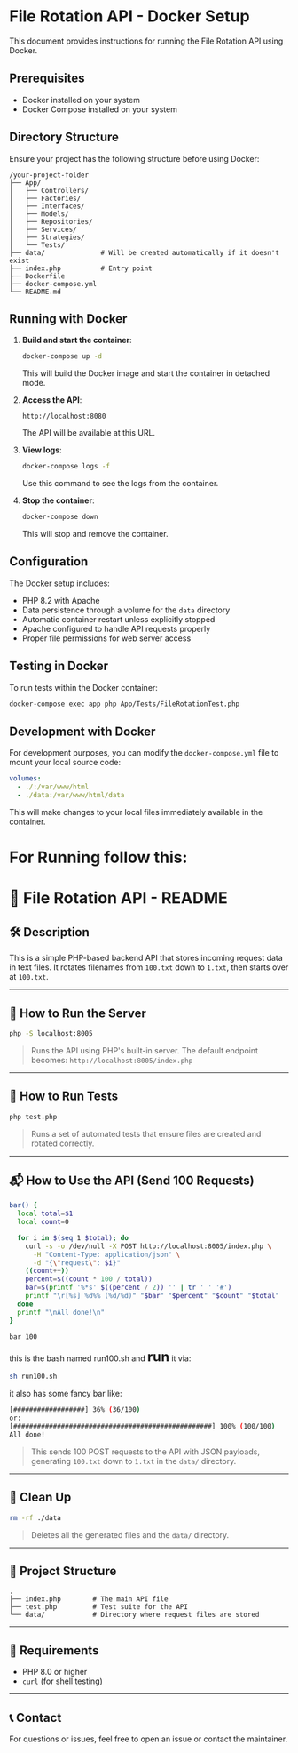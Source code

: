 # File Rotation API - Docker Setup

This document provides instructions for running the File Rotation API using Docker.

## Prerequisites

- Docker installed on your system
- Docker Compose installed on your system

## Directory Structure

Ensure your project has the following structure before using Docker:

```
/your-project-folder
├── App/
│   ├── Controllers/
│   ├── Factories/
│   ├── Interfaces/
│   ├── Models/
│   ├── Repositories/
│   ├── Services/
│   ├── Strategies/
│   └── Tests/
├── data/              # Will be created automatically if it doesn't exist
├── index.php          # Entry point
├── Dockerfile
├── docker-compose.yml
└── README.md
```

## Running with Docker

1. **Build and start the container**:

   ```bash
   docker-compose up -d
   ```

   This will build the Docker image and start the container in detached mode.

2. **Access the API**:

   ```
   http://localhost:8080
   ```

   The API will be available at this URL.

3. **View logs**:

   ```bash
   docker-compose logs -f
   ```

   Use this command to see the logs from the container.

4. **Stop the container**:

   ```bash
   docker-compose down
   ```

   This will stop and remove the container.

## Configuration

The Docker setup includes:

- PHP 8.2 with Apache
- Data persistence through a volume for the `data` directory
- Automatic container restart unless explicitly stopped
- Apache configured to handle API requests properly
- Proper file permissions for web server access

## Testing in Docker

To run tests within the Docker container:

```bash
docker-compose exec app php App/Tests/FileRotationTest.php
```

## Development with Docker

For development purposes, you can modify the `docker-compose.yml` file to mount your local source code:

```yaml
volumes:
  - ./:/var/www/html
  - ./data:/var/www/html/data
```

This will make changes to your local files immediately available in the container.

# For Running follow this:
# 📄 File Rotation API - README

## 🛠 Description
This is a simple PHP-based backend API that stores incoming request data in text files. It rotates filenames from `100.txt` down to `1.txt`, then starts over at `100.txt`.

---

## 🚀 How to Run the Server

```bash
php -S localhost:8005
```

> Runs the API using PHP's built-in server. The default endpoint becomes:
> `http://localhost:8005/index.php`

---

## 🧪 How to Run Tests

```bash
php test.php
```

> Runs a set of automated tests that ensure files are created and rotated correctly.

---

## 📬 How to Use the API (Send 100 Requests)

```bash
bar() {
  local total=$1
  local count=0

  for i in $(seq 1 $total); do
    curl -s -o /dev/null -X POST http://localhost:8005/index.php \
      -H "Content-Type: application/json" \
      -d "{\"request\": $i}"
    ((count++))
    percent=$((count * 100 / total))
    bar=$(printf '%*s' $((percent / 2)) '' | tr ' ' '#')
    printf "\r[%s] %d%% (%d/%d)" "$bar" "$percent" "$count" "$total"
  done
  printf "\nAll done!\n"
}

bar 100
```
this is the bash named run100.sh and <font size="5">__run__</font> it via:
```bash
sh run100.sh
```
it also has some fancy bar like:

```bash 
[##################] 36% (36/100)
or:
[##################################################] 100% (100/100)
All done!
```

> This sends 100 POST requests to the API with JSON payloads, generating `100.txt` down to `1.txt` in the `data/` directory.

---

## 🧹 Clean Up

```bash
rm -rf ./data
```

> Deletes all the generated files and the `data/` directory.

---

## 📁 Project Structure

```
.
├── index.php        # The main API file
├── test.php         # Test suite for the API
└── data/            # Directory where request files are stored
```

---

## 📌 Requirements
- PHP 8.0 or higher
- `curl` (for shell testing)

---

## 📞 Contact
For questions or issues, feel free to open an issue or contact the maintainer.
